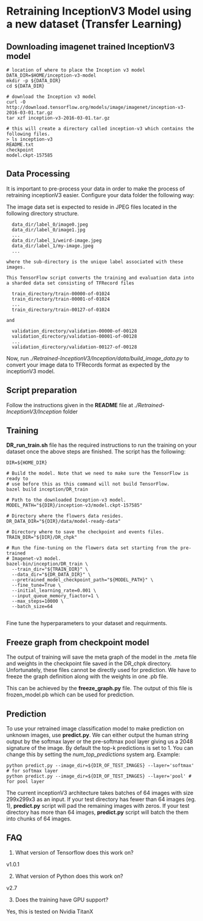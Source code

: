 # Retraining InceptionV3 Model using a new dataset (Transfer Learning)

## Downloading imagenet trained InceptionV3 model

```
# location of where to place the Inception v3 model
DATA_DIR=$HOME/inception-v3-model
mkdir -p ${DATA_DIR}
cd ${DATA_DIR}

# download the Inception v3 model
curl -O http://download.tensorflow.org/models/image/imagenet/inception-v3-2016-03-01.tar.gz
tar xzf inception-v3-2016-03-01.tar.gz

# this will create a directory called inception-v3 which contains the following files.
> ls inception-v3
README.txt
checkpoint
model.ckpt-157585
```

## Data Processing

It is important to pre-process your data in order to make the process of retraining inceptionV3 easier. Configure your data folder the following way:

The image data set is expected to reside in JPEG files located in the
following directory structure.

```
  data_dir/label_0/image0.jpeg
  data_dir/label_0/image1.jpg
  ...
  data_dir/label_1/weird-image.jpeg
  data_dir/label_1/my-image.jpeg
  ...

where the sub-directory is the unique label associated with these images.

This TensorFlow script converts the training and evaluation data into
a sharded data set consisting of TFRecord files

  train_directory/train-00000-of-01024
  train_directory/train-00001-of-01024
  ...
  train_directory/train-00127-of-01024

and

  validation_directory/validation-00000-of-00128
  validation_directory/validation-00001-of-00128
  ...
  validation_directory/validation-00127-of-00128
```

Now, run *./Retrained-InceptionV3/Inception/data/build_image_data.py* to convert your image data to TFRecords format as expected by the inceptionV3 model. 

## Script preparation 

Follow the instructions given in the **README** file at *./Retrained-InceptionV3/Inception* folder

## Training 

**DR_run_train.sh** file has the required instructions to run the training on your dataset once the above steps are finished. The script has the following:

```
DIR=${HOME_DIR}

# Build the model. Note that we need to make sure the TensorFlow is ready to
# use before this as this command will not build TensorFlow.
bazel build inception/DR_train

# Path to the downloaded Inception-v3 model.
MODEL_PATH="${DIR}/inception-v3/model.ckpt-157585"

# Directory where the flowers data resides.
DR_DATA_DIR="${DIR}/data/model-ready-data"

# Directory where to save the checkpoint and events files.
TRAIN_DIR="${DIR}/DR_chpk"

# Run the fine-tuning on the flowers data set starting from the pre-trained
# Imagenet-v3 model.
bazel-bin/inception/DR_train \
  --train_dir="${TRAIN_DIR}" \
  --data_dir="${DR_DATA_DIR}" \
  --pretrained_model_checkpoint_path="${MODEL_PATH}" \
  --fine_tune=True \
  --initial_learning_rate=0.001 \
  --input_queue_memory_fiactor=1 \
  --max_steps=10000 \
  --batch_size=64
  
 ```
 Fine tune the hyperparameters to your dataset and requirments. 
 
 ## Freeze graph from checkpoint model
 
 The output of training will save the meta graph of the model in the .meta file and weights in the checkpoint file saved in the DR_chpk directory. Unfortunately, these files cannot be directly used for prediction. We have to freeze the graph definition along with the weights in one .pb file. 
 
 This can be achieved by the **freeze_graph.py** file. The output of this file is frozen_model.pb which can be used for prediction. 
 
 ## Prediction
 
 To use your retrained image classification model to make prediction on unknown images, use **predict.py**. We can either output the human string output by the softmax layer or the pre-softmax pool layer giving us a 2048 signature of the image. By default the top-k predictions is set to 1. You can change this by setting the *num_top_predictions* system arg. Example:
 
 ```
 python predict.py --image_dir=${DIR_OF_TEST_IMAGES} --layer='softmax' # for softmax layer 
 python predict.py --image_dir=${DIR_OF_TEST_IMAGES} --layer='pool' # for pool layer
 ```
 
 The current inceptionV3 architecture takes batches of 64 images with size 299x299x3 as an input. If your test directory has fewer than 64 images (eg. 1), **predict.py** script will pad the remaining images with zeros. If your test directory has more than 64 images, **predict.py** script will batch the them into chunks of 64 images. 
 
 ## FAQ
 
 1. What version of Tensorflow does this work on?
 
 v1.0.1
 
 2. What version of Python does this work on?
 
 v2.7
 
 3. Does the training have GPU support?
 
 Yes, this is tested on Nvidia TitanX
 
 
 



